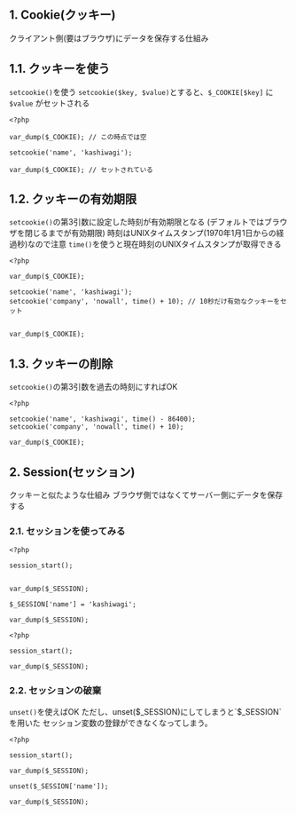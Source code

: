 
## 1. Cookie(クッキー)
クライアント側(要はブラウザ)にデータを保存する仕組み

## 1.1. クッキーを使う
`setcookie()`を使う
`setcookie($key, $value)`とすると、`$_COOKIE[$key]` に `$value` がセットされる


```php:cookie_1.php
<?php

var_dump($_COOKIE); // この時点では空

setcookie('name', 'kashiwagi');

var_dump($_COOKIE); // セットされている
```

## 1.2. クッキーの有効期限
`setcookie()`の第3引数に設定した時刻が有効期限となる
(デフォルトではブラウザを閉じるまでが有効期限)
時刻はUNIXタイムスタンプ(1970年1月1日からの経過秒)なので注意
`time()`を使うと現在時刻のUNIXタイムスタンプが取得できる

```php:cookie_2.php
<?php

var_dump($_COOKIE);

setcookie('name', 'kashiwagi');
setcookie('company', 'nowall', time() + 10); // 10秒だけ有効なクッキーをセット


var_dump($_COOKIE);
```

## 1.3. クッキーの削除
`setcookie()`の第3引数を過去の時刻にすればOK

```php:cookie_3.php
<?php

setcookie('name', 'kashiwagi', time() - 86400);
setcookie('company', 'nowall', time() + 10);

var_dump($_COOKIE);
```

## 2. Session(セッション)
クッキーと似たような仕組み
ブラウザ側ではなくてサーバー側にデータを保存する

### 2.1. セッションを使ってみる

```php:session_1.php
<?php

session_start();


var_dump($_SESSION);

$_SESSION['name'] = 'kashiwagi';

var_dump($_SESSION);
```

```php:index.php
<?php

session_start();

var_dump($_SESSION);
```





### 2.2. セッションの破棄
`unset()`を使えばOK
ただし、unset($_SESSION)にしてしまうと`$_SESSION`を用いた セッション変数の登録ができなくなってしまう。

```php:session_2.php
<?php

session_start();

var_dump($_SESSION);

unset($_SESSION['name']);

var_dump($_SESSION);
```


